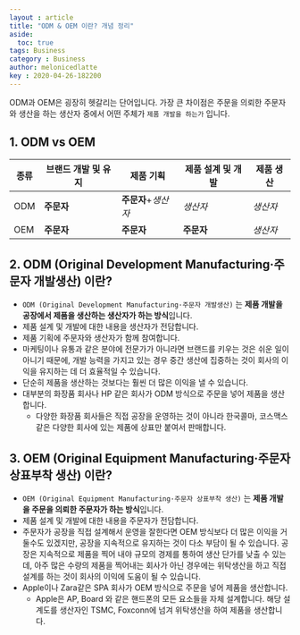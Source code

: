 ```yaml
---
layout : article
title: "ODM & OEM 이란? 개념 정리"
aside:
  toc: true
tags: Business
category : Business
author: melonicedlatte  
key : 2020-04-26-182200
---    
```


ODM과 OEM은 굉장히 헷갈리는 단어입니다. 가장 큰 차이점은 주문을 의뢰한 주문자와 생산을 하는 생산자 중에서 어떤 주체가 `제품 개발을 하는가` 입니다.

## 1. ODM vs OEM

|종류|브랜드 개발 및 유지|제품 기획|제품 설계 및 개발|제품 생산|
|--|--|--|--|--|
|ODM|**주문자**|**주문자**+*생산자*|*생산자*|*생산자*|
|OEM|**주문자**|**주문자**|**주문자**|*생산자*|  

## 2. ODM (Original Development Manufacturing·주문자 개발생산) 이란?

- `ODM (Original Development Manufacturing·주문자 개발생산)` 는 **제품 개발을 공장에서 제품을 생산하는 생산자가 하는 방식**입니다. 
- 제품 설계 및 개발에 대한 내용을 생산자가 전담합니다. 
- 제품 기획에 주문자와 생산자가 함께 참여합니다.
- 마케팅이나 유통과 같은 분야에 전문가가 아니라면 브랜드를 키우는 것은 쉬운 일이 아니기 때문에, 개발 능력을 가지고 있는 경우 중간 생산에 집중하는 것이 회사의 이익을 유지하는 데 더 효율적일 수 있습니다.
- 단순히 제품을 생산하는 것보다는 훨씬 더 많은 이익을 낼 수 있습니다. 
- 대부분의 화장품 회사나 HP 같은 회사가 ODM 방식으로 주문을 넣어 제품을 생산합니다.
  - 다양한 화장품 회사들은 직접 공장을 운영하는 것이 아니라 한국콜마, 코스맥스 같은 다양한 회사에 있는 제품에 상표만 붙여서 판매합니다.

## 3. OEM (Original Equipment Manufacturing·주문자 상표부착 생산) 이란?

- `OEM (Original Equipment Manufacturing·주문자 상표부착 생산)` 는 **제품 개발을 주문을 의뢰한 주문자가 하는 방식**입니다.
- 제품 설계 및 개발에 대한 내용을 주문자가 전담합니다.
- 주문자가 공장을 직접 설계해서 운영을 잘한다면 OEM 방식보다 더 많은 이익을 거둘수도 있겠지만, 공장을 지속적으로 유지하는 것이 다소 부담이 될 수 있습니다. 공장은 지속적으로 제품을 찍어 내야 규모의 경제를 통하여 생산 단가를 낮출 수 있는데, 아주 많은 수량의 제품을 찍어내는 회사가 아닌 경우에는 위탁생산을 하고 직접 설계를 하는 것이 회사의 이익에 도움이 될 수 있습니다. 
- Apple이나 Zara같은 SPA 회사가 OEM 방식으로 주문을 넣어 제품을 생산합니다. 
  - Apple은 AP, Board 와 같은 핸드폰의 모든 요소들을 자체 설계합니다. 해당 설계도를 생산자인 TSMC, Foxconn에 넘겨 위탁생산을 하여 제품을 생산합니다.


